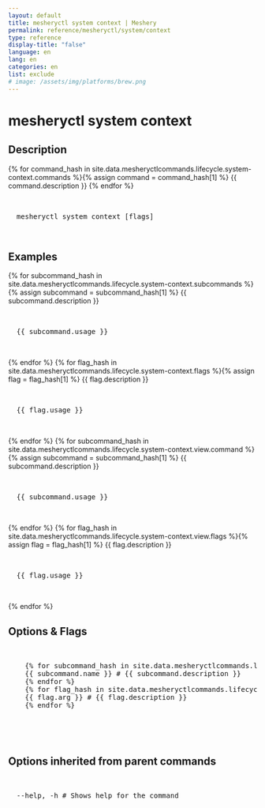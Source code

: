 ```yaml
---
layout: default
title: mesheryctl system context | Meshery
permalink: reference/mesheryctl/system/context
type: reference
display-title: "false"
language: en
lang: en
categories: en
list: exclude
# image: /assets/img/platforms/brew.png
---
```


<!-- Copy this template to create individual doc pages for each mesheryctl commands -->

<!-- Name of the command -->
# mesheryctl system context

<!-- Description of the command. Preferably a paragraph -->
## Description 

{% for command_hash in site.data.mesheryctlcommands.lifecycle.system-context.commands %}{% assign command = command_hash[1] %}
{{ command.description }}
{% endfor %}


<!-- Basic usage of the command -->
<pre class="codeblock-pre">
  <div class="codeblock">
  mesheryctl system context [flags] 
  </div>
</pre> 

<!-- All possible example use cases of the command -->
## Examples

{% for subcommand_hash in site.data.mesheryctlcommands.lifecycle.system-context.subcommands %}{% assign subcommand = subcommand_hash[1] %}
{{ subcommand.description }}
<pre class="codeblock-pre">
  <div class="codeblock">
  {{ subcommand.usage }}
  </div>
</pre>
{% endfor %}
{% for flag_hash in site.data.mesheryctlcommands.lifecycle.system-context.flags %}{% assign flag = flag_hash[1] %}
{{ flag.description }}
<pre class="codeblock-pre">
  <div class="codeblock">
  {{ flag.usage }}
  </div>
</pre>
{% endfor %}
{% for subcommand_hash in site.data.mesheryctlcommands.lifecycle.system-context.view.command %}{% assign subcommand = subcommand_hash[1] %}
{{ subcommand.description }}
<pre class="codeblock-pre">
  <div class="codeblock">
  {{ subcommand.usage }}
  </div>
</pre>
{% endfor %}
{% for flag_hash in site.data.mesheryctlcommands.lifecycle.system-context.view.flags %}{% assign flag = flag_hash[1] %}
{{ flag.description }}
<pre class="codeblock-pre">
  <div class="codeblock">
  {{ flag.usage }}
  </div>
</pre>
{% endfor %}
<br/>

<!-- Options/Flags available in this command -->
## Options & Flags


<pre class="codeblock-pre">
  <div class="codeblock">
    {% for subcommand_hash in site.data.mesheryctlcommands.lifecycle.system-context.subcommands %}{% assign subcommand = subcommand_hash[1] %}
    {{ subcommand.name }} # {{ subcommand.description }}
    {% endfor %}
    {% for flag_hash in site.data.mesheryctlcommands.lifecycle.system-context.flags %}{% assign flag = flag_hash[1] %}
    {{ flag.arg }} # {{ flag.description }}
    {% endfor %}
  </div>
</pre>
<br/>

## Options inherited from parent commands
<pre class="codeblock-pre">
  <div class="codeblock">
  --help, -h # Shows help for the command
  </div>
</pre>